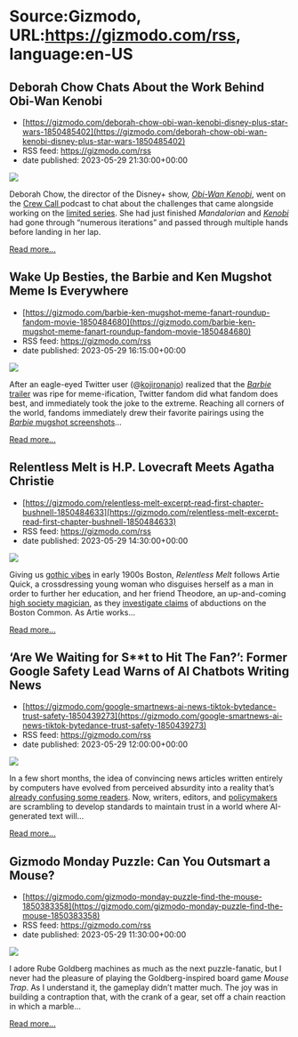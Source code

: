 # Source:Gizmodo, URL:https://gizmodo.com/rss, language:en-US

## Deborah Chow Chats About the Work Behind Obi-Wan Kenobi
 - [https://gizmodo.com/deborah-chow-obi-wan-kenobi-disney-plus-star-wars-1850485402](https://gizmodo.com/deborah-chow-obi-wan-kenobi-disney-plus-star-wars-1850485402)
 - RSS feed: https://gizmodo.com/rss
 - date published: 2023-05-29 21:30:00+00:00

<img class="type:primaryImage" src="https://i.kinja-img.com/gawker-media/image/upload/s--yeOI_78p--/c_fit,fl_progressive,q_80,w_636/fc9028ebfd6890c71f10a1df30d1941e.jpg" /><p>Deborah Chow, the director of the Disney+ show, <a href="https://gizmodo.com/obi-wan-kenobi-darth-vader-ewan-mcgregor-christensen-1850317103"><em>Obi-Wan Kenobi</em></a>, went on the <a href="https://podcasts.apple.com/us/podcast/deborah-chow/id1434867623?i=1000614833771" rel="noopener noreferrer" target="_blank">Crew Call </a>podcast to chat about the challenges that came alongside working on the <a href="https://gizmodo.com/obi-wan-kenobi-season-2-ewan-mcgregor-kathleen-kennedy-1850334069">limited series</a>. She had just finished <em>Mandalorian</em> and <a href="https://gizmodo.com/mark-hamill-luke-skywalker-rey-movie-mandalorian-disney-1850480679"><em>Kenobi</em></a> had gone through “numerous iterations” and passed through multiple hands before landing in her lap. </p><p><a href="https://gizmodo.com/deborah-chow-obi-wan-kenobi-disney-plus-star-wars-1850485402">Read more...</a></p>

## Wake Up Besties, the Barbie and Ken Mugshot Meme Is Everywhere
 - [https://gizmodo.com/barbie-ken-mugshot-meme-fanart-roundup-fandom-movie-1850484680](https://gizmodo.com/barbie-ken-mugshot-meme-fanart-roundup-fandom-movie-1850484680)
 - RSS feed: https://gizmodo.com/rss
 - date published: 2023-05-29 16:15:00+00:00

<img class="type:primaryImage" src="https://i.kinja-img.com/gawker-media/image/upload/s--Vwl-qwZI--/c_fit,fl_progressive,q_80,w_636/3157cbd804e6994128647feb6c39dfe4.png" /><p>After an eagle-eyed Twitter user (@<a href="https://twitter.com/kojironanjo/status/1661772826897002507?s=20" rel="noopener noreferrer" target="_blank">kojironanjo</a>) realized that the <a href="https://gizmodo.com/new-barbie-trailer-margot-robbie-ryan-gosling-gerwig-1850475228"><em>Barbie</em> trailer</a> was ripe for meme-ification, Twitter fandom did what fandom does best, and immediately took the joke to the extreme. Reaching all corners of the world, fandoms immediately drew their favorite pairings using the <a href="https://gizmodo.com/margot-robbie-barbie-movie-interview-greta-gerwig-1850470404"><em>Barbie</em> mugshot screenshots</a>…</p><p><a href="https://gizmodo.com/barbie-ken-mugshot-meme-fanart-roundup-fandom-movie-1850484680">Read more...</a></p>

## Relentless Melt is H.P. Lovecraft Meets Agatha Christie
 - [https://gizmodo.com/relentless-melt-excerpt-read-first-chapter-bushnell-1850484633](https://gizmodo.com/relentless-melt-excerpt-read-first-chapter-bushnell-1850484633)
 - RSS feed: https://gizmodo.com/rss
 - date published: 2023-05-29 14:30:00+00:00

<img class="type:primaryImage" src="https://i.kinja-img.com/gawker-media/image/upload/s--wRimJjQ7--/c_fit,fl_progressive,q_80,w_636/d7560e848dd122dd69f5f38b98962026.png" /><p>Giving us <a href="https://gizmodo.com/brandon-sanderson-graphic-novel-dark-one-excerpt-vault-1850447918">gothic vibes</a> in early 1900s Boston, <em>Relentless Melt </em>follows Artie Quick, a crossdressing young woman who disguises herself as a man in order to further her education, and her friend Theodore, an up-and-coming <a href="https://gizmodo.com/queer-fantasy-book-recommendations-disaster-gays-1849535707">high society magician</a>, as they <a href="https://gizmodo.com/victor-manibo-the-sleepless-new-book-escape-velocity-1850420951">investigate claims</a> of abductions on the Boston Common. As Artie works…</p><p><a href="https://gizmodo.com/relentless-melt-excerpt-read-first-chapter-bushnell-1850484633">Read more...</a></p>

## ‘Are We Waiting for S**t to Hit The Fan?’: Former Google Safety Lead Warns of AI Chatbots Writing News
 - [https://gizmodo.com/google-smartnews-ai-news-tiktok-bytedance-trust-safety-1850439273](https://gizmodo.com/google-smartnews-ai-news-tiktok-bytedance-trust-safety-1850439273)
 - RSS feed: https://gizmodo.com/rss
 - date published: 2023-05-29 12:00:00+00:00

<img class="type:primaryImage" src="https://i.kinja-img.com/gawker-media/image/upload/s--_UV2V-hq--/c_fit,fl_progressive,q_80,w_636/ddf70c11bd5d9a4fb21d4bfc7756c316.jpg" /><p>In a few short months, the idea of convincing news articles written entirely by computers have evolved from perceived absurdity into a reality that’s <a href="https://gizmodo.com/chatgpt-ai-fake-news-stories-content-farms-newsguard-1850391104">already confusing some readers</a>. Now, writers, editors, and <a href="https://gizmodo.com/chatgpt-ai-openai-sam-altman-congress-watch-hearing-1850440738">policymakers</a> are scrambling to develop standards to maintain trust in a world where AI-generated text will…</p><p><a href="https://gizmodo.com/google-smartnews-ai-news-tiktok-bytedance-trust-safety-1850439273">Read more...</a></p>

## Gizmodo Monday Puzzle: Can You Outsmart a Mouse?
 - [https://gizmodo.com/gizmodo-monday-puzzle-find-the-mouse-1850383358](https://gizmodo.com/gizmodo-monday-puzzle-find-the-mouse-1850383358)
 - RSS feed: https://gizmodo.com/rss
 - date published: 2023-05-29 11:30:00+00:00

<img class="type:primaryImage" src="https://i.kinja-img.com/gawker-media/image/upload/s--5fohpQ5e--/c_fit,fl_progressive,q_80,w_636/0d26026f5cb13c0bfa8ee0707636e290.png" /><p>I adore Rube Goldberg machines as much as the next puzzle-fanatic, but I never had the pleasure of playing the Goldberg-inspired board game <em>Mouse Trap</em>. As I understand it, the gameplay didn’t matter much. The joy was in building a contraption that, with the crank of a gear, set off a chain reaction in which a marble…</p><p><a href="https://gizmodo.com/gizmodo-monday-puzzle-find-the-mouse-1850383358">Read more...</a></p>

